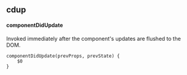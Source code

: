 ## cdup
#### componentDidUpdate
Invoked immediately after the component's updates are flushed to the DOM.
```
componentDidUpdate(prevProps, prevState) {
	$0
}
```